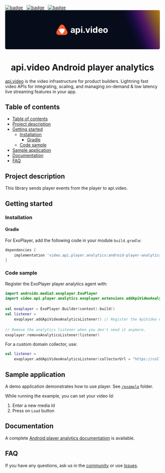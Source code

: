 <!--<documentation_excluded>-->
[![badge](https://img.shields.io/twitter/follow/api_video?style=social)](https://twitter.com/intent/follow?screen_name=api_video)
&nbsp; [![badge](https://img.shields.io/github/stars/apivideo/api.video-android-player-analytics?style=social)](https://github.com/apivideo/api.video-android-player-analytics)
&nbsp; [![badge](https://img.shields.io/discourse/topics?server=https%3A%2F%2Fcommunity.api.video)](https://community.api.video)
![](https://github.com/apivideo/.github/blob/main/assets/apivideo_banner.png)
<h1 align="center">api.video Android player analytics</h1>

[api.video](https://api.video) is the video infrastructure for product builders. Lightning fast
video APIs for integrating, scaling, and managing on-demand & low latency live streaming features in
your app.

## Table of contents

- [Table of contents](#table-of-contents)
- [Project description](#project-description)
- [Getting started](#getting-started)
    - [Installation](#installation)
      - [Gradle](#gradle)
    - [Code sample](#code-sample)
- [Sample application](#sample-application)
- [Documentation](#documentation)
- [FAQ](#faq)

<!--</documentation_excluded>-->
<!--<documentation_only>
---
title: api.video Android player analytics
meta:
  description: The official api.video Android player analytics library for api.video. [api.video](https://api.video/) is the video infrastructure for product builders. Lightning fast video APIs for integrating, scaling, and managing on-demand & low latency live streaming features in your app.
---

</documentation_only>-->

## Project description

This library sends player events from the player to api.video.

## Getting started

### Installation

#### Gradle

For ExoPlayer, add the following code in your module `build.gradle`:

```groovy
dependencies {
    implementation 'video.api.player.analytics:android-player-analytics-exoplayer:3.0.0'
}
```

### Code sample

Register the ExoPlayer player analytics agent with:

```kotlin
import androidx.media3.exoplayer.ExoPlayer
import video.api.player.analytics.exoplayer.extensions.addApiVideoAnalyticsListener

val exoplayer = ExoPlayer.Builder(context).build()
val listener =
    exoplayer.addApiVideoAnalyticsListener() // Register the ApiVideo exoplayer analytics listener so it sends player events to api.video.

// Remove the analytics listener when you don't need it anymore.
exoplayer.removeAnalyticsListener(listener)
```

For a custom domain collector, use:

```kotlin
val listener =
    exoplayer.addApiVideoAnalyticsListener(collectorUrl = "https://collector.mycustomdomain.com") // Register the player analytics listener so it sends player events to api.video.
```

## Sample application

A demo application demonstrates how to use player.
See [`/example`](https://github.com/apivideo/api.video-android-player-analytics/tree/main/example)
folder.

While running the example, you can set your video Id:

1. Enter a new media Id
2. Press on `Load` button

## Documentation

A complete [Android player analytics documentation](https://apivideo.github.io/api.video-android-player-analytics/) is
available.

## FAQ

If you have any questions, ask us in the [community](https://community.api.video) or use [Issues](https://github.com/apivideo/api.video-android-player-analytics/issues).
